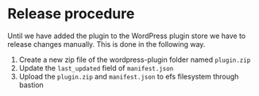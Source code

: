 # Release procedure

Until we have added the plugin to the WordPress plugin store we have to release changes manually. This is done in the following way.

1. Create a new zip file of the wordpress-plugin folder named `plugin.zip`
2. Update the `last_updated` field of `manifest.json`
3. Upload the `plugin.zip` and `manifest.json` to efs filesystem through bastion